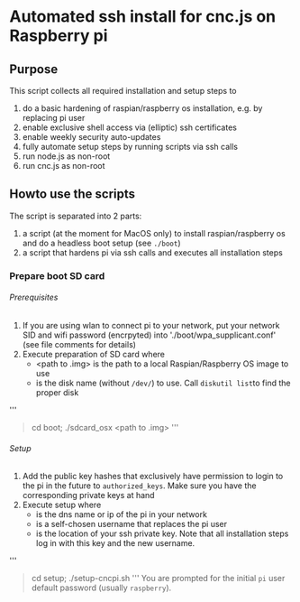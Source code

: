 # Automated ssh install for cnc.js on Raspberry pi

## Purpose
This script collects all required installation and setup steps to
1. do a basic hardening of raspian/raspberry os installation, e.g. by replacing pi user
2. enable exclusive shell access via (elliptic) ssh certificates
3. enable weekly security auto-updates
4. fully automate setup steps by running scripts via ssh calls
5. run node.js as non-root
6. run cnc.js as non-root

## Howto use the scripts
The script is separated into 2 parts:
1. a script (at the moment for MacOS only) to install raspian/raspberry os and do a headless boot setup (see `./boot`)
2. a script that hardens pi via ssh calls and executes all installation steps

### Prepare boot SD card 

###### Prerequisites
1. If you are using wlan to connect pi to your network, put your network SID and wifi password (encrpyted) into './boot/wpa_supplicant.conf' (see file comments for details)
2. Execute preparation of SD card where
   - <path to .img> is the path to a local Raspian/Raspberry OS image to use
   - <sd disk name> is the disk name (without `/dev/`) to use. Call `diskutil list`to find the proper disk 

'''
> cd boot; ./sdcard_osx <path to .img> <sd disk name>
'''

###### Setup
1. Add the public key hashes that exclusively have permission to login to the pi in the future to `authorized_keys`. Make sure you have the corresponding private keys at hand
2. Execute setup where
   - <host> is the dns name or ip of the pi in your network
   - <user> is a self-chosen username that replaces the pi user
   - <path to ssh private key> is the location of your ssh private key.
Note that all installation steps log in with this key and the new username.

'''
> cd setup; ./setup-cncpi.sh <host> <username> <path to ssh private key>
'''
You are prompted for the initial `pi` user default password (usually `raspberry`).  